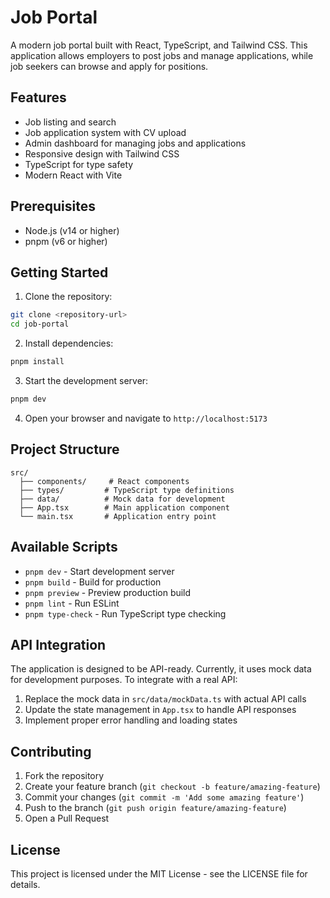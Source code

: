 # Job Portal

A modern job portal built with React, TypeScript, and Tailwind CSS. This application allows employers to post jobs and manage applications, while job seekers can browse and apply for positions.

## Features

- Job listing and search
- Job application system with CV upload
- Admin dashboard for managing jobs and applications
- Responsive design with Tailwind CSS
- TypeScript for type safety
- Modern React with Vite

## Prerequisites

- Node.js (v14 or higher)
- pnpm (v6 or higher)

## Getting Started

1. Clone the repository:
```bash
git clone <repository-url>
cd job-portal
```

2. Install dependencies:
```bash
pnpm install
```

3. Start the development server:
```bash
pnpm dev
```

4. Open your browser and navigate to `http://localhost:5173`

## Project Structure

```
src/
  ├── components/     # React components
  ├── types/         # TypeScript type definitions
  ├── data/          # Mock data for development
  ├── App.tsx        # Main application component
  └── main.tsx       # Application entry point
```

## Available Scripts

- `pnpm dev` - Start development server
- `pnpm build` - Build for production
- `pnpm preview` - Preview production build
- `pnpm lint` - Run ESLint
- `pnpm type-check` - Run TypeScript type checking

## API Integration

The application is designed to be API-ready. Currently, it uses mock data for development purposes. To integrate with a real API:

1. Replace the mock data in `src/data/mockData.ts` with actual API calls
2. Update the state management in `App.tsx` to handle API responses
3. Implement proper error handling and loading states

## Contributing

1. Fork the repository
2. Create your feature branch (`git checkout -b feature/amazing-feature`)
3. Commit your changes (`git commit -m 'Add some amazing feature'`)
4. Push to the branch (`git push origin feature/amazing-feature`)
5. Open a Pull Request

## License

This project is licensed under the MIT License - see the LICENSE file for details.
